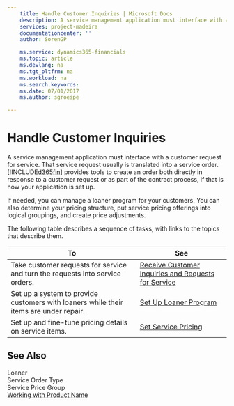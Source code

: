 ```yaml
---
    title: Handle Customer Inquiries | Microsoft Docs
    description: A service management application must interface with a customer request for service. That service request usually is translated into a service order. [!INCLUDE[d365fin](../../includes/d365fin_md.md)] provides tools to create an order both directly in response to a customer request or as part of the contract process, if that is how your application is set up.
    services: project-madeira
    documentationcenter: ''
    author: SorenGP

    ms.service: dynamics365-financials
    ms.topic: article
    ms.devlang: na
    ms.tgt_pltfrm: na
    ms.workload: na
    ms.search.keywords:
    ms.date: 07/01/2017
    ms.author: sgroespe

---
```

# Handle Customer Inquiries
A service management application must interface with a customer request for service. That service request usually is translated into a service order. [!INCLUDE[d365fin](../../includes/d365fin_md.md)] provides tools to create an order both directly in response to a customer request or as part of the contract process, if that is how your application is set up.  
  
 If needed, you can manage a loaner program for your customers. You can also determine your pricing structure, put service pricing offerings into logical groupings, and create price adjustments.  
  
 The following table describes a sequence of tasks, with links to the topics that describe them.   
  
|**To**|**See**|  
|------------|-------------|  
|Take customer requests for service and turn the requests into service orders.|[Receive Customer Inquiries and Requests for Service](../receive-customer-inquiries-and-requests-for-service.md)|  
|Set up a system to provide customers with loaners while their items are under repair.|[Set Up Loaner Program](../set-up-loaner-program.md)|  
|Set up and fine-tune pricing details on service items.|[Set Service Pricing](../set-service-pricing.md)|  
  
## See Also  
 Loaner   
 Service Order Type   
 Service Price Group   
 [Working with Product Name](../working-with-$-p_1-product-name-$-.md)